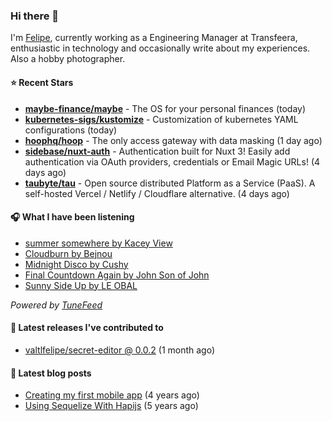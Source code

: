 ### Hi there 👋

I'm [Felipe](https://felipevm.com), currently working as a Engineering Manager at Transfeera, enthusiastic in technology and occasionally write about my experiences. Also a hobby photographer.

#### ⭐ Recent Stars
- **[maybe-finance/maybe](https://github.com/maybe-finance/maybe)** - The OS for your personal finances (today)
- **[kubernetes-sigs/kustomize](https://github.com/kubernetes-sigs/kustomize)** - Customization of kubernetes YAML configurations (today)
- **[hoophq/hoop](https://github.com/hoophq/hoop)** - The only access gateway with data masking (1 day ago)
- **[sidebase/nuxt-auth](https://github.com/sidebase/nuxt-auth)** - Authentication built for Nuxt 3! Easily add authentication via OAuth providers, credentials or Email Magic URLs! (4 days ago)
- **[taubyte/tau](https://github.com/taubyte/tau)** - Open source distributed Platform as a Service (PaaS). A self-hosted Vercel / Netlify / Cloudflare alternative. (4 days ago)

#### 🎧 What I have been listening
- [summer somewhere by Kacey View](https://open.spotify.com/track/6vXYQh5NKBSDjOxgKXjXr6)
- [Cloudburn by Bejnou](https://open.spotify.com/track/1V5Au2ZdUnvXEoVSaNjqyQ)
- [Midnight Disco by Cushy](https://open.spotify.com/track/01NWiyGlPKcfXFj85gQ87B)
- [Final Countdown Again by John Son of John](https://open.spotify.com/track/459AusJgWuTqzeyBP2OocC)
- [Sunny Side Up by LE OBAL](https://open.spotify.com/track/7s5RvJ2tWZHw2c09ft9Gvq)

_Powered by [TuneFeed](https://tunefeed.app?ref=valtlfelipe-gh-profile)_ 

#### 🚀 Latest releases I've contributed to


- [valtlfelipe/secret-editor @ 0.0.2](https://github.com/valtlfelipe/secret-editor/releases/tag/0.0.2) (1 month ago)

#### 📄 Latest blog posts
- [Creating my first mobile app](https://felipevm.com/posts/creating-my-first-mobile-app/) (4 years ago)
- [Using Sequelize With Hapijs](https://felipevm.com/posts/using-sequelize-with-hapijs/) (5 years ago)
